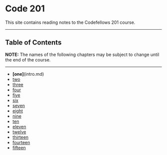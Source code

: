 # Code 201 
This site contains reading notes to the Codefellows 201 course.

---

## Table of Contents

**NOTE:** The names of the following chapters may be subject to change until the end of the course.

---

- **[one]**(intro.md)
- [two]()
- [three]()
- [four]()
- [five]()
- [six]()
- [seven]()
- [eight]()
- [nine]()
- [ten]()
- [eleven]()
- [twelve]()
- [thirteen]()
- [fourteen]()
- [fifteen]()